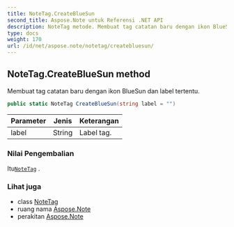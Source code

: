 ```yaml
---
title: NoteTag.CreateBlueSun
second_title: Aspose.Note untuk Referensi .NET API
description: NoteTag metode. Membuat tag catatan baru dengan ikon BlueSun dan label tertentu.
type: docs
weight: 170
url: /id/net/aspose.note/notetag/createbluesun/
---
```

## NoteTag.CreateBlueSun method

Membuat tag catatan baru dengan ikon BlueSun dan label tertentu.

```csharp
public static NoteTag CreateBlueSun(string label = "")
```

| Parameter | Jenis | Keterangan |
| --- | --- | --- |
| label | String | Label tag. |

### Nilai Pengembalian

Itu[`NoteTag`](../) .

### Lihat juga

* class [NoteTag](../)
* ruang nama [Aspose.Note](../../notetag/)
* perakitan [Aspose.Note](../../../)


